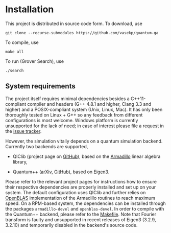 # Installation

This project is distributed in source code form. To download, use

```
git clone --recurse-submodules https://github.com/vasekp/quantum-ga
```

To compile, use

```
make all
```

To run (Grover Search), use

```
./search
```

## System requirements

The project itself requires minimal dependencies besides a C++11-compliant compiler and headers (G++ 4.8.1 and higher, Clang 3.3 and higher) and a POSIX-compliant system (Unix, Linux, Mac). It has only been thoroughly tested on Linux + G++ so any feedback from different configurations is most welcome. Windows platform is currently unsupported for the lack of need; in case of interest please file a request in the [issue tracker](https://github.com/vasekp/quantum-ga/issues).

However, the simulation vitally depends on a quantum simulation backend. Currently two backends are supported,

* QIClib (project page on [GitHub](https://titaschanda.github.io/QIClib/)), based on the [Armadillo](http://arma.sourceforge.net/) linear algebra library,

* Quantum++ ([arXiv](https://arxiv.org/abs/1412.4704), [GitHub](https://github.com/vsoftco/qpp)), based on [Eigen3](http://eigen.tuxfamily.org/).

Please refer to the relevant project pages for instructions how to ensure their respective dependencies are properly installed and set up on your system. The default configuration uses QIClib and further relies on [OpenBLAS](http://www.openblas.net/) implementation of the Armadillo routines to reach maximum speed. On a RPM-based system, the dependencies can be installed through the packages `armadillo-devel` and `openblas-devel`. In order to compile with the Quantum++ backend, please refer to the [Makefile](https://github.com/vasekp/quantum-ga/blob/master/Makefile). Note that Fourier transform is faulty and unsupported in recent releases of Eigen3 (3.2.9, 3.2.10) and temporarily disabled in the backend's source code.

